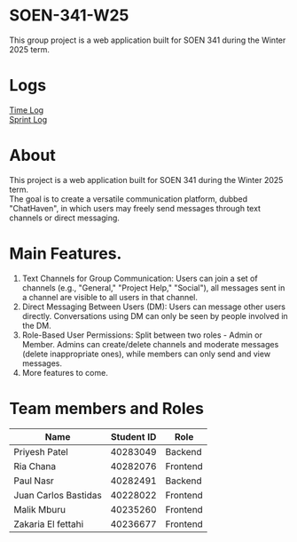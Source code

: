# SOEN-341-W25
This group project is a web application built for SOEN 341 during the Winter 2025 term.

# Logs
[Time Log](https://docs.google.com/spreadsheets/d/1ZazzHm_Clk-e3fO78MY3z5a5G_XVLMKugk78yzDHBy4/edit?usp=sharing)\
[Sprint Log](https://docs.google.com/spreadsheets/d/189oUwvBhPGhCEiS49RxFFelCGyTmhTngUfDhRkbiibw/edit?usp=sharing)

# About
This project is a web application built for SOEN 341 during the Winter 2025 term.\
The goal is to create a versatile communication platform, dubbed "ChatHaven", in which users may freely send messages through text channels or direct messaging.

# Main Features.

1. Text Channels for Group Communication: Users can join a set of channels (e.g., "General," "Project Help," "Social"), all messages sent in a channel are visible to all users in that channel.
2. Direct Messaging Between Users (DM): Users can message other users directly. Conversations using DM can only be seen by people involved in the DM.
3. Role-Based User Permissions: Split between two roles - Admin or Member. Admins can create/delete channels and moderate messages (delete inappropriate ones), while members can only send and view messages.
4. More features to come.

# Team members and Roles

| Name  | Student ID | Role |
| ------------- | ------------- |--------|
| Priyesh Patel| 40283049  | Backend |
| Ria Chana  | 40282076  | Frontend |
| Paul Nasr| 40282491  | Backend |
| Juan Carlos Bastidas| 40228022  | Frontend |
| Malik Mburu| 40235260 | Frontend |
| Zakaria El fettahi| 40236677 | Frontend |






